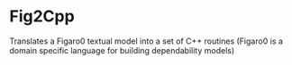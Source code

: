 # Fig2Cpp
Translates a Figaro0 textual model into a set of C++ routines (Figaro0 is a domain specific language for building dependability models)

